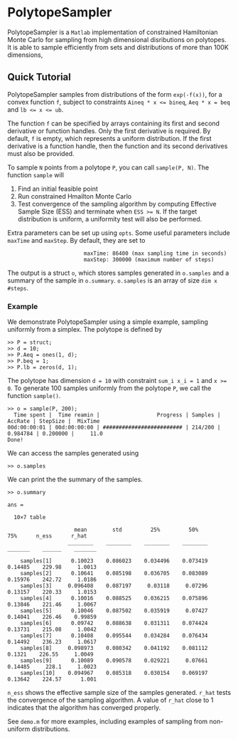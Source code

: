 # PolytopeSampler

PolytopeSampler is a `Matlab` implementation of constrained Hamiltonian Monte Carlo for sampling from high dimensional disributions on polytopes. It is able to sample efficiently from sets and distributions of more than 100K dimensions,

## Quick Tutorial

PolytopeSampler samples from distributions of the form `exp(-f(x))`, for a convex function `f`, subject to constraints `Aineq * x <= bineq`, `Aeq * x = beq` and `lb <= x <= ub`. 

The function `f` can be specified by arrays containing its first and second derivative or function handles. Only the first derivative is required. By default, `f` is empty, which represents a uniform distribution. If the first derivative is a function handle, then the function and its second derivatives must also be provided.

To sample `N` points from a polytope `P`, you can call `sample(P, N)`. The function `sample` will 
1. Find an initial feasible point 
2. Run constrained Hmailton Monte Carlo
3. Test convergence of the sampling algorithm by computing Effective Sample Size (ESS) and terminate when `ESS >= N`. If the target distribution is uniform, a uniformity test will also be performed.

Extra parameters can be set up using `opts`. Some useful parameters include `maxTime` and `maxStep`. By default, they are set to 
```
                        maxTime: 86400 (max sampling time in seconds)
                        maxStep: 300000 (maximum number of steps)
```
The output is a struct `o`, which stores samples generated in `o.samples` and a summary of the sample in `o.summary`. `o.samples` is an array of size `dim x #steps`.

                
### Example

We demonstrate PolytopeSampler using a simple example, sampling uniformly from a simplex.
The polytope is defined by

```
>> P = struct;
>> d = 10;
>> P.Aeq = ones(1, d);
>> P.beq = 1;
>> P.lb = zeros(d, 1);
```
The polytope has dimension `d = 10` with constraint `sum_i x_i = 1` and `x >= 0`. 
To generate 100 samples uniformly from the polytope `P`, we call the function `sample()`. 
```
>> o = sample(P, 200);
  Time spent |  Time reamin |                  Progress | Samples |  AccRate | StepSize |  MixTime
00d:00:00:01 | 00d:00:00:00 | ######################### | 214/200 | 0.984784 | 0.200000 |     11.0
Done!
```
We can access the samples generated using
```
>> o.samples
```
We can print the the summary of the samples. 
```
>> o.summary

ans =

  10×7 table

                     mean        std         25%         50%         75%      n_ess      r_hat 
                   ________    ________    ________    ________    _______    ______    _______

    samples[1]      0.10023    0.086023    0.034496    0.073419    0.14485    229.98     1.0013
    samples[2]      0.10641    0.085198    0.036705    0.083089    0.15976    242.72     1.0186
    samples[3]     0.096408    0.087197     0.03118     0.07296    0.13157    220.33     1.0153
    samples[4]      0.10016    0.088525    0.036215    0.075896    0.13846    221.46     1.0067
    samples[5]      0.10046    0.087502    0.035919     0.07427    0.14041    226.46    0.99859
    samples[6]      0.09742    0.088638    0.031311    0.074424    0.13731    215.08     1.0042
    samples[7]      0.10408    0.095544    0.034284    0.076434    0.14492    236.23     1.0617
    samples[8]     0.098973    0.080342    0.041192    0.081112     0.1321    226.55     1.0049
    samples[9]      0.10089    0.090578    0.029221     0.07661    0.14485     228.1     1.0023
    samples[10]    0.094967    0.085318    0.030154    0.069197    0.13642    224.57      1.001
```
`n_ess` shows the effective sample size of the samples generated. `r_hat` tests the convergence of the sampling algorithm. A value of `r_hat` close to 1 indicates that the algorithm has converged properly. 

See `demo.m` for more examples, including examples of sampling from non-uniform distributions.  
